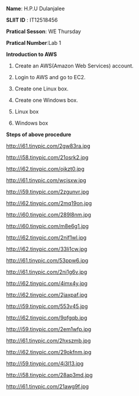 **Name**: H.P.U Dulanjalee

**SLIIT ID** : IT12518456

**Pratical Sesson**: WE Thursday

**Pratical Number**:Lab 1


 **Introduction to AWS**

1.	Create an AWS(Amazon Web Services) account.

2.	Login to AWS and go to EC2.

3.	Create one Linux box.

4.	Create one Windows box.

5.	Linux box

6.  Windows box

 **Steps of above procedure** 
 
 http://i61.tinypic.com/2gw83ra.jpg
 
 http://i58.tinypic.com/21osrk2.jpg
 
 http://i62.tinypic.com/ojkzt0.jpg
 
 http://i61.tinypic.com/wcjsxw.jpg
 
 http://i59.tinypic.com/2zgunvr.jpg
 
 http://i62.tinypic.com/2mq19on.jpg
 
 http://i60.tinypic.com/289l8nm.jpg
 
 http://i60.tinypic.com/m8e6g1.jpg
 
 http://i62.tinypic.com/2njf1wl.jpg
 
 http://i62.tinypic.com/33li1cw.jpg
 
 http://i61.tinypic.com/53ppw6.jpg
 
 http://i61.tinypic.com/2ni1g6v.jpg
 
 http://i62.tinypic.com/4imx4y.jpg
 
 http://i62.tinypic.com/2jaxpaf.jpg
 
 http://i59.tinypic.com/553v45.jpg
 
 http://i62.tinypic.com/9qfgqb.jpg
 
 http://i59.tinypic.com/2em1wfp.jpg
 
 http://i61.tinypic.com/2hxszmb.jpg
 
 http://i62.tinypic.com/29okfnm.jpg
 
 http://i59.tinypic.com/4j3l13.jpg
 
 http://i58.tinypic.com/28ap3md.jpg
 
 http://i61.tinypic.com/21awg9f.jpg
 
 
 




